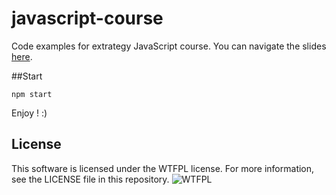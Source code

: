 # javascript-course
Code examples for extrategy JavaScript course. You can navigate the slides [here](https://e-xtrategy.github.io/javascript-course/).

##Start

    npm start

Enjoy ! :)

## License

This software is licensed under the WTFPL license. For more information, see the LICENSE file in this repository.
![WTFPL](http://www.wtfpl.net/wp-content/uploads/2012/12/wtfpl-badge-4.png)
